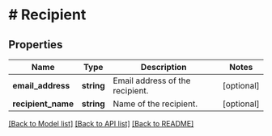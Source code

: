 # # Recipient

## Properties

Name | Type | Description | Notes
------------ | ------------- | ------------- | -------------
**email_address** | **string** | Email address of the recipient. | [optional]
**recipient_name** | **string** | Name of the recipient. | [optional]

[[Back to Model list]](../../README.md#models) [[Back to API list]](../../README.md#endpoints) [[Back to README]](../../README.md)
